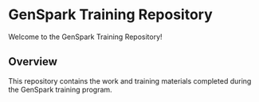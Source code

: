 # GenSpark Training Repository

Welcome to the GenSpark Training Repository!

## Overview
This repository contains the work and training materials completed during the GenSpark training program.
